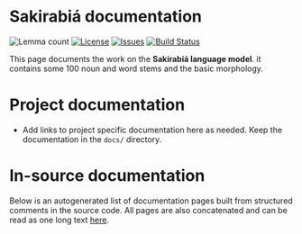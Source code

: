# Sakirabiá documentation

![Lemma count](https://img.shields.io/endpoint?url=https%3A%2F%2Fraw.githubusercontent.com%2Fgiellalt%2Flang-skf%2Fgh-pages%2Flemmacount.json)
[![License](https://img.shields.io/github/license/giellalt/lang-skf)](https://github.com/giellalt/lang-skf/blob/main/LICENSE)
[![Issues](https://img.shields.io/github/issues/giellalt/lang-skf)](https://github.com/giellalt/lang-skf/issues)
[![Build Status](https://divvun-tc.giellalt.org/api/github/v1/repository/giellalt/lang-skf/main/badge.svg)](https://github.com/giellalt/lang-skf/actions)

This page documents the work on the **Sakirabiá language model**. it contains some 100 noun and word
stems and the basic morphology.


# Project documentation

* Add links to project specific documentation here as needed. Keep the documentation in the `docs/` directory.

# In-source documentation

Below is an autogenerated list of documentation pages built from structured comments in the source code. All pages are also concatenated and can be read as one long text [here](skf.md).
